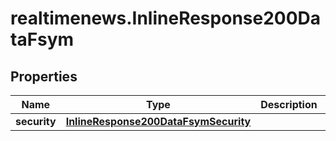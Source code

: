 # realtimenews.InlineResponse200DataFsym

## Properties

Name | Type | Description | Notes
------------ | ------------- | ------------- | -------------
**security** | [**InlineResponse200DataFsymSecurity**](InlineResponse200DataFsymSecurity.md) |  | [optional] 


